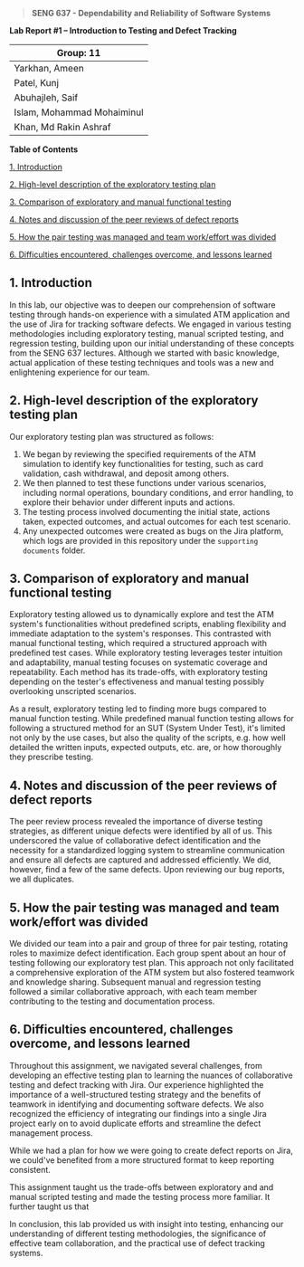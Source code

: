 > **SENG 637 - Dependability and Reliability of Software Systems**

**Lab Report #1 – Introduction to Testing and Defect Tracking**

| Group: 11        |
|------------------|
| Yarkhan, Ameen      |
| Patel, Kunj      |
| Abuhajleh, Saif      |
| Islam, Mohammad Mohaiminul      |
| Khan, Md Rakin Ashraf      |

**Table of Contents**

[1. Introduction](#1-introduction)

[2. High-level description of the exploratory testing plan](#2-high-level-description-of-the-exploratory-testing-plan)

[3. Comparison of exploratory and manual functional testing](#3-comparison-of-exploratory-and-manual-functional-testing)

[4. Notes and discussion of the peer reviews of defect reports](#4-notes-and-discussion-of-the-peer-reviews-of-defect-reports)

[5. How the pair testing was managed and team work/effort was divided](#5-how-the-pair-testing-was-managed-and-team-workeffort-was-divided)

[6. Difficulties encountered, challenges overcome, and lessons learned](#6-difficulties-encountered-challenges-overcome-and-lessons-learned)

## 1. Introduction

In this lab, our objective was to deepen our comprehension of software testing through hands-on experience with a simulated ATM application and the use of Jira for tracking software defects. We engaged in various testing methodologies including exploratory testing, manual scripted testing, and regression testing, building upon our initial understanding of these concepts from the SENG 637 lectures. Although we started with basic knowledge, actual application of these testing techniques and tools was a new and enlightening experience for our team.

## 2. High-level description of the exploratory testing plan

Our exploratory testing plan was structured as follows:

1. We began by reviewing the specified requirements of the ATM simulation to identify key functionalities for testing, such as card validation, cash withdrawal, and deposit among others.
2. We then planned to test these functions under various scenarios, including normal operations, boundary conditions, and error handling, to explore their behavior under different inputs and actions.
3. The testing process involved documenting the initial state, actions taken, expected outcomes, and actual outcomes for each test scenario.
4. Any unexpected outcomes were created as bugs on the Jira platform, which logs are provided in this repository under the `supporting documents` folder.

## 3. Comparison of exploratory and manual functional testing

Exploratory testing allowed us to dynamically explore and test the ATM system's functionalities without predefined scripts, enabling flexibility and immediate adaptation to the system's responses. This contrasted with manual functional testing, which required a structured approach with predefined test cases. While exploratory testing leverages tester intuition and adaptability, manual testing focuses on systematic coverage and repeatability. Each method has its trade-offs, with exploratory testing depending on the tester's effectiveness and manual testing possibly overlooking unscripted scenarios. 

As a result, exploratory testing led to finding more bugs compared to manual function testing. While predefined manual function testing allows for following a structured method for an SUT (System Under Test), it's limited not only by the use cases, but also the quality of the scripts, e.g. how well detailed the written inputs, expected outputs, etc. are, or how thoroughly they prescribe testing. 

## 4. Notes and discussion of the peer reviews of defect reports

The peer review process revealed the importance of diverse testing strategies, as different unique defects were identified by all of us. This underscored the value of collaborative defect identification and the necessity for a standardized logging system to streamline communication and ensure all defects are captured and addressed efficiently. We did, however, find a few of the same defects. Upon reviewing our bug reports, we all duplicates. 

## 5. How the pair testing was managed and team work/effort was divided

We divided our team into a pair and group of three for pair testing, rotating roles to maximize defect identification. Each group spent about an hour of testing following our exploratory test plan. This approach not only facilitated a comprehensive exploration of the ATM system but also fostered teamwork and knowledge sharing. Subsequent manual and regression testing followed a similar collaborative approach, with each team member contributing to the testing and documentation process.

## 6. Difficulties encountered, challenges overcome, and lessons learned

Throughout this assignment, we navigated several challenges, from developing an effective testing plan to learning the nuances of collaborative testing and defect tracking with Jira. Our experience highlighted the importance of a well-structured testing strategy and the benefits of teamwork in identifying and documenting software defects. We also recognized the efficiency of integrating our findings into a single Jira project early on to avoid duplicate efforts and streamline the defect management process. 

While we had a plan for how we were going to create defect reports on Jira, we could've benefited from a more structured format to keep reporting consistent.

This assignment taught us the trade-offs between exploratory and and manual scripted testing and made the testing process more familiar. It further taught us that 

In conclusion, this lab provided us with insight into testing, enhancing our understanding of different testing methodologies, the significance of effective team collaboration, and the practical use of defect tracking systems.
